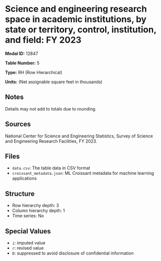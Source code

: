 # Science and engineering research space in academic institutions, by state or territory, control, institution, and field: FY 2023

**Modal ID:** 12847

**Table Number:** 5

**Type:** RH (Row Hierarchical)

**Units:** (Net assignable square feet in thousands)

## Notes

Details may not add to totals due to rounding.

## Sources

National Center for Science and Engineering Statistics, Survey of Science and Engineering Research Facilities, FY 2023.

## Files

- `data.csv`: The table data in CSV format
- `croissant_metadata.json`: ML Croissant metadata for machine learning applications

## Structure

- Row hierarchy depth: 3
- Column hierarchy depth: 1
- Time series: No

## Special Values

- `i`: imputed value
- `r`: revised value
- `D`: suppressed to avoid disclosure of confidential information
